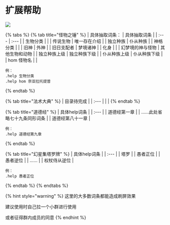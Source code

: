 # 扩展帮助

![](.gitbook/assets/⑨.png)

{% tabs %}
{% tab title="怪物之锤" %}
| 具体抽取词条： | 具体抽取词条 |
| :--- | :--- |
| 生物分类 |  |
| 传说生物 | 唯一存在介绍 |
| 独立种族 | 仆从种族 |
| 神格分类 |  |
| 旧神 | 外神 |
| 旧日支配者 | 梦境诸神 |
| 化身 |  |
| 幻梦境的神与怪物 | 其他生物和动物 |
| 独立种族上级  | 独立种族下级  |
| 仆从种族上级 | 仆从种族下级 |
| hom 怪物名 |  |

```text
例：
.help 生物分类
.help hom 奈亚拉托提普
```
{% endtab %}

{% tab title="法术大典" %}
| 目录待完成 |
| :--- |
|  |
{% endtab %}

{% tab title="道德经" %}
| 具体help词条 |
| :--- |
| 道德经第一章 |
| ……此处省略七十九条同形词条 |
| 道德经第八十一章 |

```text
例：
.help 道德经第九章
```
{% endtab %}

{% tab title="幻星集塔罗牌" %}
| 具体help词条 |
| :--- |
| 塔罗 |
| 愚者正位 |
| 愚者逆位 |
| …… |
| 权杖侍从逆位 |

```text
例：
.help 愚者正位
```
{% endtab %}
{% endtabs %}

{% hint style="warning" %}
这里的大多数词条都能造成刷屏效果

建议使用时自己拉一个小群进行使用

或者征得群内成员的同意
{% endhint %}

